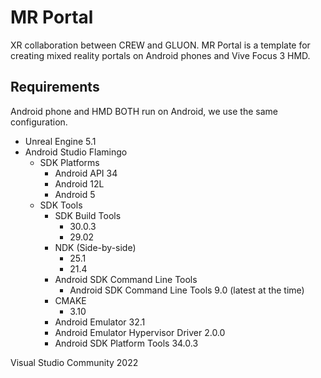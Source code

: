 # MR Portal
XR collaboration between CREW and GLUON.
MR Portal is a template for creating mixed reality portals on Android phones and Vive Focus 3 HMD.

## Requirements
Android phone and HMD BOTH run on Android, we use the same configuration.

- Unreal Engine 5.1
- Android Studio Flamingo
  - SDK Platforms
    - Android API 34
    - Android 12L
    - Android 5
  - SDK Tools
    - SDK Build Tools
      - 30.0.3
      - 29.02
    - NDK (Side-by-side)
      - 25.1
      - 21.4
    - Android SDK Command Line Tools
      - Android SDK Command Line Tools 9.0 (latest at the time)
    - CMAKE
      - 3.10
    - Android Emulator 32.1
    - Android Emulator Hypervisor Driver 2.0.0
    - Android SDK Platform Tools 34.0.3  
    
Visual Studio Community 2022

